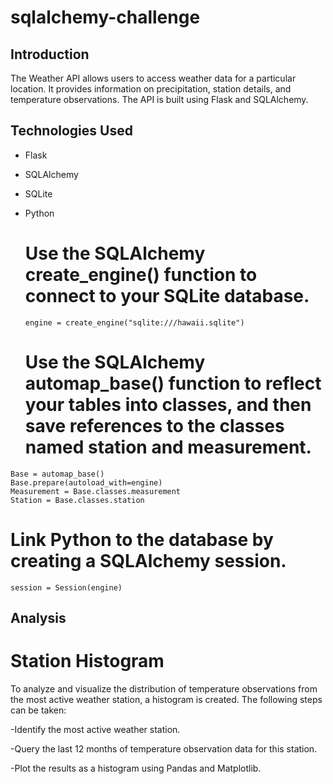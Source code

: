 # sqlalchemy-challenge
## Introduction

The Weather API allows users to access weather data for a particular location. It provides information on precipitation, station details, and temperature observations. The API is built using Flask and SQLAlchemy.

## Technologies Used

- Flask
- SQLAlchemy
- SQLite
- Python

  # Use the SQLAlchemy create_engine() function to connect to your SQLite database.
  ```
  engine = create_engine("sqlite:///hawaii.sqlite")
  ```
  # Use the SQLAlchemy automap_base() function to reflect your tables into classes, and then save references to the classes named station and measurement.
 ```
Base = automap_base()
Base.prepare(autoload_with=engine)
Measurement = Base.classes.measurement
Station = Base.classes.station
```
# Link Python to the database by creating a SQLAlchemy session.
```
session = Session(engine)
```

## Analysis
# Station Histogram
To analyze and visualize the distribution of temperature observations from the most active weather station, a histogram is created. The following steps can be taken:

-Identify the most active weather station.

-Query the last 12 months of temperature observation data for this station.

-Plot the results as a histogram using Pandas and Matplotlib.

